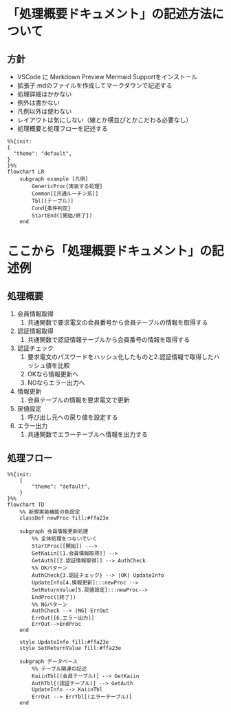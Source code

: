 # 「処理概要ドキュメント」の記述方法について
## 方針
- VSCode に Markdown Preview Mermaid Supportをインストール
- 拡張子.mdのファイルを作成してマークダウンで記述する
- 処理詳細はかかない
- 例外は書かない
- 凡例以外は使わない
- レイアウトは気にしない（線とか横並びとかこだわる必要なし）
- 処理概要と処理フローを記述する

```mermaid
%%{init: 
{
  "theme": "default",
}
}%%
flowchart LR
    subgraph example [凡例]
        GenericProc[実装する処理]
        Common[[共通ルーチン系]]
        Tbl[(テーブル)]
        Cond{条件判定}
        StartEnd([開始/終了])
    end
```
# ここから「処理概要ドキュメント」の記述例
## 処理概要
1. 会員情報取得
    1. 共通関数で要求電文の会員番号から会員テーブルの情報を取得する
2. 認証情報取得
   1. 共通関数で認証情報テーブルから会員番号の情報を取得する
3. 認証チェック
   1. 要求電文のパスワードをハッシュ化したものと2.認証情報で取得したハッシュ値を比較
   2. OKなら情報更新へ
   3. NGならエラー出力へ
4. 情報更新
   1. 会員テーブルの情報を要求電文で更新
5. 戻値設定
   1. 呼び出し元への戻り値を設定する
6. エラー出力
   1. 共通関数でエラーテーブルへ情報を出力する

## 処理フロー
```mermaid
%%{init: 
    {
        "theme": "default",
    }
}%%
flowchart TD
    %% 新規実装機能の色設定
    classDef newProc fill:#ffa23e

    subgraph 会員情報更新処理
        %% 全体処理をつないでいく
        StartProc([開始]) --->
        GetKaiin[[1.会員情報取得]] --> 
        GetAuth[[2.認証情報取得]] --> AuthCheck
        %% OKパターン
        AuthCheck{3.認証チェック} --> |OK| UpdateInfo
        UpdateInfo[4.情報更新]:::newProc -->
        SetReturnValue[5.戻値設定]:::newProc-->
        EndProc([終了])
        %% NGパターン
        AuthCheck --> |NG| ErrOut
        ErrOut[[6.エラー出力]]
        ErrOut-->EndProc
    end
    
    style UpdateInfo fill:#ffa23e
    style SetReturnValue fill:#ffa23e
    
    subgraph データベース
        %% テーブル関連の記述
        KaiinTbl[(会員テーブル)] --> GetKaiin
        AuthTbl[(認証テーブル)] --> GetAuth
        UpdateInfo --> KaiinTbl
        ErrOut --> ErrTbl[(エラーテーブル)]
    end
```
